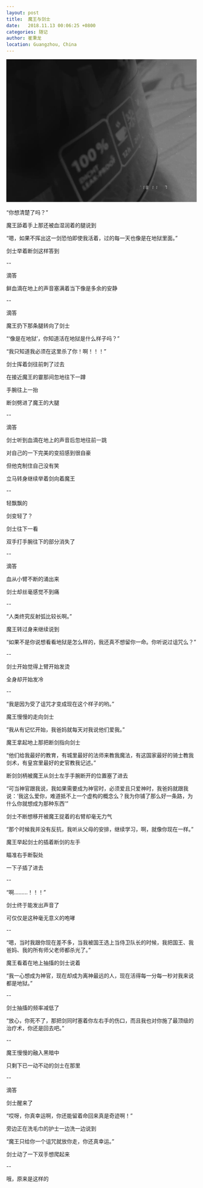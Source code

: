 ```yaml
---
layout: post
title:  魔王与剑士
date:   2018.11.13 00:06:25 +0800
categories: 随记
author: 崔秉龙
location: Guangzhou, China
---
```


![图片发自平行世界](/photo/InPost/14763760-de8f28fd181dc447.png)



“你想清楚了吗？”

魔王舔着手上那还被血湿润着的腿说到

“嗯，如果不挥出这一剑恐怕即使我活着，过的每一天也像是在地狱里面。”

剑士举着断剑这样答到

--

滴答

鲜血滴在地上的声音塞满着当下像是多余的安静

--

滴答

魔王扔下那条腿转向了剑士

“‘像是在地狱’，你知道活在地狱是什么样子吗？”

“我只知道我必须在这里杀了你！啊！！！”

剑士挥着剑往前刺了过去

在接近魔王的霎那间忽地往下一蹲

手腕往上一抬

断剑劈进了魔王的大腿

--

滴答

剑士听到血滴在地上的声音后忽地往前一跳

对自己的一下完美的变招感到很自豪

但他克制住自己没有笑

立马转身继续举着剑向着魔王

--

轻飘飘的

剑变轻了？

剑士往下一看

双手打手腕往下的部分消失了

--

滴答

血从小臂不断的涌出来

剑士却丝毫感觉不到痛

--

“人类终究反射弧比较长啊。”

魔王转过身来继续说到

“如果不是你说想看看地狱是怎么样的，我还真不想留你一命。你听说过诅咒么？”

--

剑士开始觉得上臂开始发烫

全身却开始发冷

--

“我是因为受了诅咒才变成现在这个样子的哟。”

魔王慢慢的走向剑士

“我从有记忆开始，我爸妈就每天对我说他们爱我。”

魔王拿起地上那把断剑指向剑士

“他们给我最好的教育，有城里最好的法师来教我魔法，有这国家最好的骑士教我剑术，有皇宫里最好的史官教我记述。”

断剑剑柄被魔王从剑士左手手腕断开的位置塞了进去

“可当神官跟我说，我如果需要成为神官时，必须爱且只爱神时，我爸妈就跟我说：‘我这么爱你，难道抵不上一个虚构的概念么？我为你铺了那么好一条路，为什么你就想成为那种东西’”


剑士不断想移开被魔王捉着的右臂却毫无力气

“那个时候我并没有反抗，我听从父母的安排，继续学习，啊，就像你现在一样。”

魔王举起剑士的插着断剑的左手

瞄准右手断裂处

一下子插了进去

--

“啊.........！！！”

剑士终于能发出声音了

可仅仅是这种毫无意义的咆哮

--

“嗯，当时我跟你现在差不多，当我被国王选上当侍卫队长的时候，我把国王、我爸妈、我的所有师父老师都杀光了。”

魔王看着在地上抽搐的剑士说着

“我一心想成为神官，现在却成为离神最远的人，现在活得每一分每一秒对我来说都是地狱。”

--

剑士抽搐的频率减低了

“放心，你死不了，那把剑同时塞着你左右手的伤口，而且我也对你施了最顶级的治疗术，你还是回去吧。”

--

魔王慢慢的融入黑暗中

只剩下已一动不动的剑士在那里

--

滴答

剑士醒来了

“哎呀，你真幸运啊，你还能留着命回来真是奇迹啊！”

旁边正在洗毛巾的护士一边洗一边说到

“魔王只给你一个诅咒就放你走，你还真幸运。”

剑士动了一下双手想爬起来

--

哦，原来是这样的
